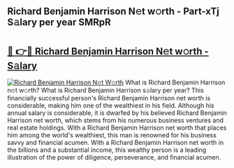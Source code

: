 ## Richard Benjamin Harrison N𝚎t w𝚘rth - Part-xTj S𝚊lary per year SMRpR

# <h2><a href="http://gc41rm.nevu.top/?p=Richard+Benjamin+Harrison">🔗 👉🔴 Richard Benjamin Harrison N𝚎t w𝚘rth - S𝚊lary</a></h2>

[![Richard Benjamin Harrison N𝚎t W𝚘rth](https://i.imgur.com/Oavwk0R.jpeg)](http://gc41rm.nevu.top/?p=Richard+Benjamin+Harrison)
What is Richard Benjamin Harrison n𝚎t w𝚘rth? What is Richard Benjamin Harrison s𝚊lary per year?
This financially successful person's Richard Benjamin Harrison net worth is considerable, making him one of the wealthiest in his field. Although his annual salary is considerable, it is dwarfed by his believed Richard Benjamin Harrison net worth, which stems from his numerous business ventures and real estate holdings. With a Richard Benjamin Harrison net worth that places him among the world's wealthiest, this man is renowned for his business savvy and financial acumen. With a Richard Benjamin Harrison net worth in the billions and a substantial income, this wealthy person is a leading illustration of the power of diligence, perseverance, and financial acumen.
